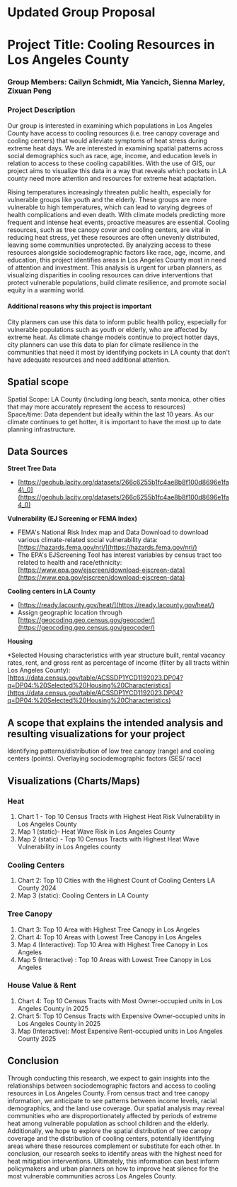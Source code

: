 # Updated Group Proposal  
# Project Title: Cooling Resources in Los Angeles County    
### Group Members: Cailyn Schmidt, Mia Yancich, Sienna Marley, Zixuan Peng  
### Project Description 

Our group is interested in examining which populations in Los Angeles County have access to cooling resources (i.e. tree canopy coverage and cooling centers) that would alleviate symptoms of heat stress during extreme heat days. We are interested in examining spatial patterns across social demographics such as race, age, income, and education levels in relation to access to these cooling capabilities. With the use of GIS, our project aims to visualize this data in a way that reveals which pockets in LA county need more attention and resources for extreme heat adaptation.

Rising temperatures increasingly threaten public health, especially for vulnerable groups like youth and the elderly. These groups are more vulnerable to high temperatures, which can lead to varying degrees of health complications and even death. With climate models predicting more frequent and intense heat events, proactive measures are essential. Cooling resources, such as tree canopy cover and cooling centers, are vital in reducing heat stress, yet these resources are often unevenly distributed, leaving some communities unprotected. By analyzing access to these resources alongside sociodemographic factors like race, age, income, and education, this project identifies areas in Los Angeles County most in need of attention and investment. This analysis is urgent for urban planners, as visualizing disparities in cooling resources can drive interventions that protect vulnerable populations, build climate resilience, and promote social equity in a warming world.

#### Additional reasons why this project is important  
City planners can use this data to inform public health policy, especially for vulnerable populations such as youth or elderly, who are affected by extreme heat. As climate change models continue to project hotter days, city planners can use this data to plan for climate resilience in the communities that need it most by identifying pockets in LA county that don't have adequate resources and need additional attention.  

## Spatial scope  
Spatial Scope: LA County (including long beach, santa monica, other cities that may more accurately represent the access to resources)  
Space/time: Data dependent but ideally within the last 10 years. As our climate continues to get hotter, it is important to have the most up to date planning infrastructure.

## Data Sources 

**Street Tree Data** 
* [https://geohub.lacity.org/datasets/266c6255b1fc4ae8b8f100d8696e1fa4\_0](https://geohub.lacity.org/datasets/266c6255b1fc4ae8b8f100d8696e1fa4_0)

**Vulnerability (EJ Screening or FEMA Index)**

* FEMA's National Risk Index map and Data Download to download various climate-related social vulnerability data: [https://hazards.fema.gov/nri/](https://hazards.fema.gov/nri/)  
* The EPA's EJScreening Tool has interest variables by census tract too related to health and race/ethnicity: [https://www.epa.gov/ejscreen/download-ejscreen-data](https://www.epa.gov/ejscreen/download-ejscreen-data) 

**Cooling centers in LA County**

*  [https://ready.lacounty.gov/heat/](https://ready.lacounty.gov/heat/)   
* Assign geographic location through [https://geocoding.geo.census.gov/geocoder/](https://geocoding.geo.census.gov/geocoder/)

**Housing** 

*Selected Housing characteristics with year structure built, rental vacancy rates, rent, and gross rent as percentage of income (filter by all tracts within Los Angeles County): [https://data.census.gov/table/ACSSDP1YCD1192023.DP04?q=DP04:%20Selected%20Housing%20Characteristics](https://data.census.gov/table/ACSSDP1YCD1192023.DP04?q=DP04:%20Selected%20Housing%20Characteristics) 

## A scope that explains the intended analysis and resulting visualizations for your project  
Identifying patterns/distribution of low tree canopy (range) and cooling centers (points). Overlaying sociodemographic factors (SES/ race) 

## Visualizations (Charts/Maps)    
### Heat 

1. Chart 1 \- Top 10 Census Tracts with Highest Heat Risk Vulnerability in Los Angeles County   
2. Map 1 (static)\- Heat Wave Risk in Los Angeles County   
3. Map 2 (static) \- Top 10 Census Tracts with Highest Heat Wave Vulnerability in Los Angeles county 

### Cooling Centers

1. Chart 2: Top 10 Cities with the Highest Count of Cooling Centers LA County 2024   
2. Map 3 (static): Cooling Centers in LA County

### Tree Canopy

1. Chart 3: Top 10 Area with Highest Tree Canopy in Los Angeles  
2. Chart 4: Top 10 Areas with Lowest Tree Canopy in Los Angeles  
3. Map 4 (Interactive): Top 10 Area with Highest Tree Canopy in Los Angeles  
4. Map 5 (Interactive) : Top 10 Areas with Lowest Tree Canopy in Los Angeles

### House Value & Rent 

1. Chart 4: Top 10 Census Tracts with Most Owner-occupied units in Los Angeles County in 2025  
2. Chart 5: Top 10 Census Tracts with Expensive Owner-occupied units in Los Angeles County in 2025   
3. Map (Interactive): Most Expensive Rent-occupied units in Los Angeles County 2025

## Conclusion  
Through conducting this research, we expect to gain insights into the relationships between sociodemographic factors and access to cooling resources in Los Angeles County. From census tract and tree canopy information, we anticipate to see patterns between income levels, racial demographics, and the land use coverage. Our spatial analysis may reveal communities who are disproportionately affected by periods of extreme heat among vulnerable population as school children and the elderly. Additionally, we hope to explore the spatial distribution of tree canopy coverage and the distribution of cooling centers, potentially identifying areas where these resources complement or substitute for each other. In conclusion, our research seeks to identify areas with the highest need for heat mitigation interventions. Ultimately, this information can best inform policymakers and urban planners on how to improve heat silence for the most vulnerable communities across Los Angeles County.   
